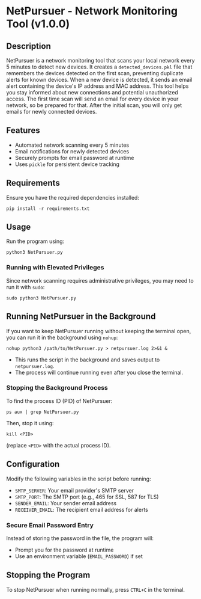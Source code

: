 NetPursuer - Network Monitoring Tool (v1.0.0)
====================================

## Description
NetPursuer is a network monitoring tool that scans your local network every 5 minutes to detect new devices. It creates a `detected_devices.pkl` file that remembers the devices detected on the first scan, preventing duplicate alerts for known devices. When a new device is detected, it sends an email alert containing the device's IP address and MAC address. This tool helps you stay informed about new connections and potential unauthorized access. The first time scan will send an email for every device in your network, so be prepared for that. After the initial scan, you will only get emails for newly connected devices.

## Features
- Automated network scanning every 5 minutes
- Email notifications for newly detected devices
- Securely prompts for email password at runtime
- Uses `pickle` for persistent device tracking

## Requirements
Ensure you have the required dependencies installed:
```
pip install -r requirements.txt
```

## Usage
Run the program using:
```
python3 NetPursuer.py
```

### Running with Elevated Privileges
Since network scanning requires administrative privileges, you may need to run it with `sudo`:
```
sudo python3 NetPursuer.py
```

## Running NetPursuer in the Background
If you want to keep NetPursuer running without keeping the terminal open, you can run it in the background using `nohup`:
```
nohup python3 /path/to/NetPursuer.py > netpursuer.log 2>&1 &
```
- This runs the script in the background and saves output to `netpursuer.log`.
- The process will continue running even after you close the terminal.

### Stopping the Background Process
To find the process ID (PID) of NetPursuer:
```
ps aux | grep NetPursuer.py
```
Then, stop it using:
```
kill <PID>
```
(replace `<PID>` with the actual process ID).

## Configuration
Modify the following variables in the script before running:
- `SMTP_SERVER`: Your email provider's SMTP server
- `SMTP_PORT`: The SMTP port (e.g., 465 for SSL, 587 for TLS)
- `SENDER_EMAIL`: Your sender email address
- `RECEIVER_EMAIL`: The recipient email address for alerts

### Secure Email Password Entry
Instead of storing the password in the file, the program will:
- Prompt you for the password at runtime
- Use an environment variable (`EMAIL_PASSWORD`) if set

## Stopping the Program
To stop NetPursuer when running normally, press `CTRL+C` in the terminal.
